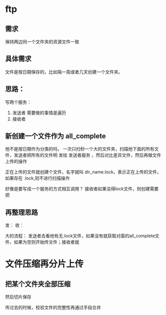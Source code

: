# ftp
## 需求
保持两边同一个文件夹的资源文件一致

## 具体需求
文件是按日期保存的，比如隔一周或者几天创建一个文件夹。

## 思路：
写两个服务：
1. 发送者
    需要做的事情是遍历
2. 接收者


## 新创建一个文件作为 all_complete
他不是按日期作为分类的吗，
一次只扫秒一个大的文件夹，扫描他下面的所有文件，发送者把所有的文件明
发给  发送者服务  ，然后对比差异文件，然后再做文件上传的操作

正在上传的文件就创建个文件，名字就叫  dir_name.lock，表示正在上传的文件，如果存在 .lock,则不进行扫描操作

好像是要写成一个服务的方式相互调用？ 接收者如果没得lock文件，则创建需要把


## 再整理思路

发：
收：

大的流程： 发送者去看他有无.lock文件，如果没有就获取对面的all_complete文件，如果为空则开始传文件；接收者就


# 文件压缩再分片上传

## 把某个文件夹全部压缩

然后切片保存

传过去的时候，校验文件的完整性再通过手段合并

## 